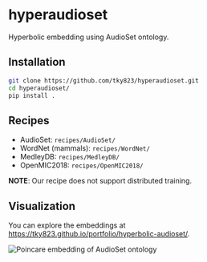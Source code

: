 # hyperaudioset

Hyperbolic embedding using AudioSet ontology.

## Installation

```sh
git clone https://github.com/tky823/hyperaudioset.git
cd hyperaudioset/
pip install .
```

## Recipes

- AudioSet: `recipes/AudioSet/`
- WordNet (mammals): `recipes/WordNet/`
- MedleyDB: `recipes/MedleyDB/`
- OpenMIC2018: `recipes/OpenMIC2018/`

**NOTE**: Our recipe does not support distributed training.

## Visualization

You can explore the embeddings at https://tky823.github.io/portfolio/hyperbolic-audioset/.

<img src="assets/poincare-embedding.gif" alt="Poincare embedding of AudioSet ontology" title="Poincare embedding of AudioSet ontology">
